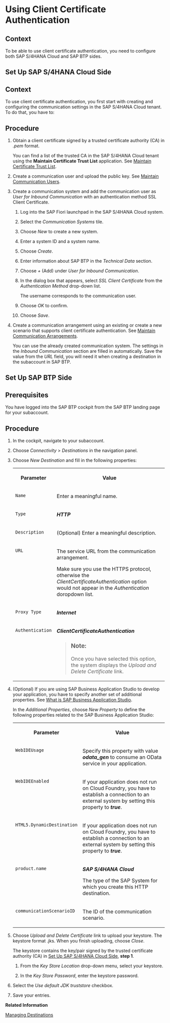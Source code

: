 <!-- loio54d36ff122d64c59a10b803463d82f0b -->

# Using Client Certificate Authentication



## Context

To be able to use client certificate authentication, you need to configure both SAP S/4HANA Cloud and SAP BTP sides.

 <a name="loiod8e98a9d49b844479049208bf00593a1"/>

<!-- loiod8e98a9d49b844479049208bf00593a1 -->

## Set Up SAP S/4HANA Cloud Side



<a name="loiod8e98a9d49b844479049208bf00593a1__context_qrv_ljr_b2b"/>

## Context

To use client certificate authentication, you first start with creating and configuring the communication settings in the SAP S/4HANA Cloud tenant. To do that, you have to:



<a name="loiod8e98a9d49b844479049208bf00593a1__steps_rrv_ljr_b2b"/>

## Procedure

1.  Obtain a client certificate signed by a trusted certificate authority \(CA\) in *.pem* format.

    You can find a list of the trusted CA in the SAP S/4HANA Cloud tenant using the **Maintain Certificate Trust List** application. See [Maintain Certificate Trust List](https://help.sap.com/docs/SAP_S4HANA_CLOUD/55a7cb346519450cb9e6d21c1ecd6ec1/2b3c3f1e4007472883abe5226e84f05f.html).

2.  Create a communication user and upload the public key. See [Maintain Communication Users](https://help.sap.com/docs/SAP_S4HANA_CLOUD/55a7cb346519450cb9e6d21c1ecd6ec1/eef80dda3867461c92ac1273689ed36f.html).

3.  Create a communication system and add the communication user as *User for Inbound Communication* with an authentication method SSL Client Certificate.

    1.  Log into the SAP Fiori launchpad in the SAP S/4HANA Cloud system.

    2.  Select the *Communication Systems* tile.

    3.  Choose *New* to create a new system.

    4.  Enter a system ID and a system name.

    5.  Choose *Create*.

    6.  Enter information about SAP BTP in the *Technical Data* section.

    7.  Choose *\+* \(Add\) under *User for Inbound Communication*.

    8.  In the dialog box that appears, select *SSL Client Certificate* from the *Authentication Method* drop-down list.

        The username corresponds to the communication user.

    9.  Choose *OK* to confirm.

    10. Choose *Save*.


4.  Create a communication arrangement using an existing or create a new scenario that supports client certificate authentication. See [Maintain Communication Arrangements](https://help.sap.com/docs/SAP_S4HANA_CLOUD/55a7cb346519450cb9e6d21c1ecd6ec1/fab3fd449cf74c6384622b98831e989e.html).

    You can use the already created communication system. The settings in the *Inbound Communication* section are filled in automatically. Save the value from the *URL* field, you will need it when creating a destination in the subaccount in SAP BTP.


 <a name="loio311edbe5befa4e06b434c2130bc493b2"/>

<!-- loio311edbe5befa4e06b434c2130bc493b2 -->

## Set Up SAP BTP Side



<a name="loio311edbe5befa4e06b434c2130bc493b2__prereq_yhj_m5w_3bb"/>

## Prerequisites

You have logged into the SAP BTP cockpit from the SAP BTP landing page for your subaccount.



<a name="loio311edbe5befa4e06b434c2130bc493b2__steps_vhq_fww_3bb"/>

## Procedure

1.  In the cockpit, navigate to your subaccount.

2.  Choose *Connectivity* \> *Destinations* in the navigation panel.

3.  Choose *New Destination* and fill in the following properties:


    <table>
    <tr>
    <th valign="top">

    Parameter


    
    </th>
    <th valign="top">

    Value


    
    </th>
    </tr>
    <tr>
    <td valign="top">

    `Name`


    
    </td>
    <td valign="top">

    Enter a meaningful name.


    
    </td>
    </tr>
    <tr>
    <td valign="top">

    `Type`


    
    </td>
    <td valign="top">

    ***HTTP***


    
    </td>
    </tr>
    <tr>
    <td valign="top">

    `Description`


    
    </td>
    <td valign="top">

    \(Optional\) Enter a meaningful description.


    
    </td>
    </tr>
    <tr>
    <td valign="top">

    `URL`


    
    </td>
    <td valign="top">

    The service URL from the communication arrangement.

    Make sure you use the HTTPS protocol, otherwise the *ClientCertificateAuthentication* option would not appear in the *Authentication* doropdown list.


    
    </td>
    </tr>
    <tr>
    <td valign="top">

    `Proxy Type`


    
    </td>
    <td valign="top">

     ***Internet*** 


    
    </td>
    </tr>
    <tr>
    <td valign="top">

    `Authentication`


    
    </td>
    <td valign="top">

    ***ClientCertificateAuthentication***

    > ### Note:  
    > Once you have selected this option, the system displays the *Upload and Delete Certificate* link.


    
    </td>
    </tr>
    </table>
    
4.  \(Optional\) If you are using SAP Business Application Studio to develop your application, you have to specify another set of additional properties. See [What is SAP Business Application Studio](https://help.sap.com/products/SAP%20Business%20Application%20Studio/9d1db9835307451daa8c930fbd9ab264/8f46c6e6f86641cc900871c903761fd4.html?version=Cloud).

    In the *Additional Properties*, choose *New Property* to define the following properties related to the SAP Business Application Studio:


    <table>
    <tr>
    <th valign="top">

    Parameter


    
    </th>
    <th valign="top">

    Value


    
    </th>
    </tr>
    <tr>
    <td valign="top">

    `WebIDEUsage`


    
    </td>
    <td valign="top">

    Specify this property with value ***odata\_gen*** to consume an OData service in your application.


    
    </td>
    </tr>
    <tr>
    <td valign="top">

    `WebIDEEnabled`


    
    </td>
    <td valign="top">

    If your application does not run on Cloud Foundry, you have to establish a connection to an external system by setting this property to ***true***.


    
    </td>
    </tr>
    <tr>
    <td valign="top">

    `HTML5.DynamicDestination`


    
    </td>
    <td valign="top">

    If your application does not run on Cloud Foundry, you have to establish a connection to an external system by setting this property to ***true***.


    
    </td>
    </tr>
    <tr>
    <td valign="top">

    `product.name`


    
    </td>
    <td valign="top">

    ***SAP S/4HANA Cloud***

    The type of the SAP System for which you create this HTTP destination.


    
    </td>
    </tr>
    <tr>
    <td valign="top">

    `communicationScenarioID`


    
    </td>
    <td valign="top">

    The ID of the communication scenario.


    
    </td>
    </tr>
    </table>
    
5.  Choose *Upload and Delete Certificate* link to upload your keystore. The keystore format .jks. When you finish uploading, choose *Close*.

    The keystore contains the key/pair signed by the trusted certificate authority \(CA\) in [Set Up SAP S/4HANA Cloud Side](using-client-certificate-authentication-54d36ff.md#loiod8e98a9d49b844479049208bf00593a1), **step 1**.

    1.  From the *Key Store Location* drop-down menu, select your keystore.

    2.  In the *Key Store Password*, enter the keystore password.


6.  Select the *Use default JDK truststore* checkbox.

7.  Save your entries.


**Related Information**  


[Managing Destinations](https://help.sap.com/viewer/cca91383641e40ffbe03bdc78f00f681/Cloud/en-US/84e45e071c7646c88027fffc6a7bb787.html)

